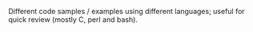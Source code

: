 Different code samples / examples using different languages; useful for quick review (mostly C, perl and bash).

